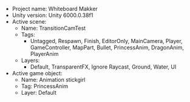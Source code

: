 <!-- UNITY CODE ASSIST INSTRUCTIONS START -->
- Project name: Whiteboard Makker
- Unity version: Unity 6000.0.38f1
- Active scene:
  - Name: TransitionCamTest
  - Tags:
    - Untagged, Respawn, Finish, EditorOnly, MainCamera, Player, GameController, MapPart, Bullet, PrincessAnim, DragonAnim, PlayerAnim
  - Layers:
    - Default, TransparentFX, Ignore Raycast, Ground, Water, UI
- Active game object:
  - Name: Animation stickgirl
  - Tag: PrincessAnim
  - Layer: Default
<!-- UNITY CODE ASSIST INSTRUCTIONS END -->